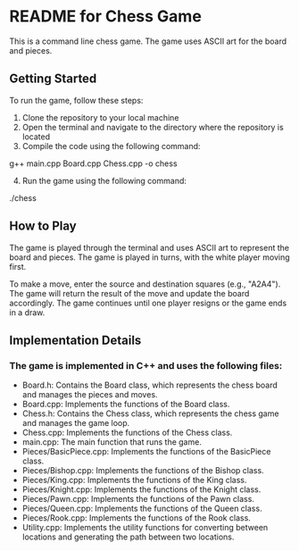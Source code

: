 # README for Chess Game

This is a command line chess game. The game uses ASCII art for the board and pieces.

## Getting Started

To run the game, follow these steps:

1. Clone the repository to your local machine
2. Open the terminal and navigate to the directory where the repository is located
3. Compile the code using the following command:

g++ main.cpp Board.cpp Chess.cpp -o chess

4. Run the game using the following command:

./chess

## How to Play

The game is played through the terminal and uses ASCII art to represent the board and pieces. The game is played in turns, with the white player moving first.

To make a move, enter the source and destination squares (e.g., "A2A4"). The game will return the result of the move and update the board accordingly. The game continues until one player resigns or the game ends in a draw.

## Implementation Details

### The game is implemented in C++ and uses the following files:

- Board.h: Contains the Board class, which represents the chess board and manages the pieces and moves.
- Board.cpp: Implements the functions of the Board class.
- Chess.h: Contains the Chess class, which represents the chess game and manages the game loop.
- Chess.cpp: Implements the functions of the Chess class.
- main.cpp: The main function that runs the game.
- Pieces/BasicPiece.cpp: Implements the functions of the BasicPiece class.
- Pieces/Bishop.cpp: Implements the functions of the Bishop class.
- Pieces/King.cpp: Implements the functions of the King class.
- Pieces/Knight.cpp: Implements the functions of the Knight class.
- Pieces/Pawn.cpp: Implements the functions of the Pawn class.
- Pieces/Queen.cpp: Implements the functions of the Queen class.
- Pieces/Rook.cpp: Implements the functions of the Rook class.
- Utility.cpp: Implements the utility functions for converting between locations and generating the path between two locations.
